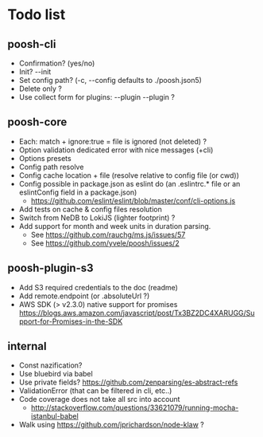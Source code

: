 # Todo list

## poosh-cli

- Confirmation? (yes/no)
- Init? --init
- Set config path? (-c, --config <path> defaults to ./poosh.json5)
- Delete only ?
- Use collect form for plugins: --plugin --plugin ?

## poosh-core

- Each: match + ignore:true = file is ignored (not deleted) ?
- Option validation dedicated error with nice messages (+cli)
- Options presets
- Config path resolve
- Config cache location + file (resolve relative to config file (or cwd))
- Config possible in package.json as eslint do (an .eslintrc.* file or an eslintConfig field in a package.json)
   - https://github.com/eslint/eslint/blob/master/conf/cli-options.js
- Add tests on cache & config files resolution
- Switch from NeDB to LokiJS (lighter footprint) ?
- Add support for month and week units in duration parsing.
   - See https://github.com/rauchg/ms.js/issues/57
   - See https://github.com/yvele/poosh/issues/2

## poosh-plugin-s3

- Add S3 required credentials to the doc (readme)
- Add remote.endpoint (or .absoluteUrl ?)
- AWS SDK (> v2.3.0) native support for promises https://blogs.aws.amazon.com/javascript/post/Tx3BZ2DC4XARUGG/Support-for-Promises-in-the-SDK

## internal

- Const nazification?
- Use bluebird via babel
- Use private fields? https://github.com/zenparsing/es-abstract-refs
- ValidationError (that can be filtered in cli, etc..)
- Code coverage does not take all src into account
   - http://stackoverflow.com/questions/33621079/running-mocha-istanbul-babel
- Walk using https://github.com/jprichardson/node-klaw ?
